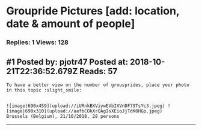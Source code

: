 # Groupride Pictures \[add: location, date &amp; amount of people\]

### Replies: 1 Views: 128

## \#1 Posted by: pjotr47 Posted at: 2018-10-21T22:36:52.679Z Reads: 57

```
To have a better view on the number of grousprides, place your photo in this topic :slight_smile: 


![image|690x459](upload://iURnkBXViywEVbIXVnDF79TsYc3.jpeg) ![image|690x310](upload://aafbCOkXrOAgIsXEioJjTdK0HGp.jpeg) 
Brussels (Belgium), 21/10/2018, 28 persons
```

---
